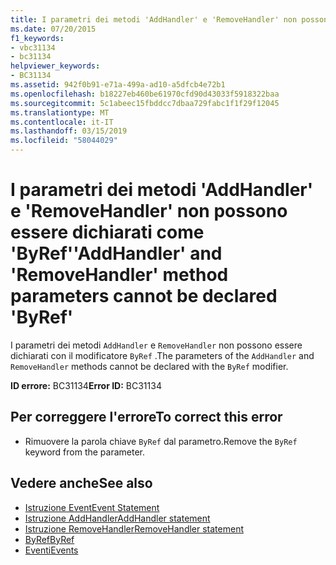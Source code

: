 ```yaml
---
title: I parametri dei metodi 'AddHandler' e 'RemoveHandler' non possono essere dichiarati come 'ByRef'
ms.date: 07/20/2015
f1_keywords:
- vbc31134
- bc31134
helpviewer_keywords:
- BC31134
ms.assetid: 942f0b91-e71a-499a-ad10-a5dfcb4e72b1
ms.openlocfilehash: b18227eb460be61970cfd90d43033f5918322baa
ms.sourcegitcommit: 5c1abeec15fbddcc7dbaa729fabc1f1f29f12045
ms.translationtype: MT
ms.contentlocale: it-IT
ms.lasthandoff: 03/15/2019
ms.locfileid: "58044029"
---
```

# <a name="addhandler-and-removehandler-method-parameters-cannot-be-declared-byref"></a><span data-ttu-id="dbf0c-102">I parametri dei metodi 'AddHandler' e 'RemoveHandler' non possono essere dichiarati come 'ByRef'</span><span class="sxs-lookup"><span data-stu-id="dbf0c-102">'AddHandler' and 'RemoveHandler' method parameters cannot be declared 'ByRef'</span></span>
<span data-ttu-id="dbf0c-103">I parametri dei metodi `AddHandler` e `RemoveHandler` non possono essere dichiarati con il modificatore `ByRef` .</span><span class="sxs-lookup"><span data-stu-id="dbf0c-103">The parameters of the `AddHandler` and `RemoveHandler` methods cannot be declared with the `ByRef` modifier.</span></span>  
  
 <span data-ttu-id="dbf0c-104">**ID errore:** BC31134</span><span class="sxs-lookup"><span data-stu-id="dbf0c-104">**Error ID:** BC31134</span></span>  
  
## <a name="to-correct-this-error"></a><span data-ttu-id="dbf0c-105">Per correggere l'errore</span><span class="sxs-lookup"><span data-stu-id="dbf0c-105">To correct this error</span></span>  
  
-   <span data-ttu-id="dbf0c-106">Rimuovere la parola chiave `ByRef` dal parametro.</span><span class="sxs-lookup"><span data-stu-id="dbf0c-106">Remove the `ByRef` keyword from the parameter.</span></span>  
  
## <a name="see-also"></a><span data-ttu-id="dbf0c-107">Vedere anche</span><span class="sxs-lookup"><span data-stu-id="dbf0c-107">See also</span></span>

- [<span data-ttu-id="dbf0c-108">Istruzione Event</span><span class="sxs-lookup"><span data-stu-id="dbf0c-108">Event Statement</span></span>](../../visual-basic/language-reference/statements/event-statement.md)
- [<span data-ttu-id="dbf0c-109">Istruzione AddHandler</span><span class="sxs-lookup"><span data-stu-id="dbf0c-109">AddHandler statement</span></span>](~/docs/visual-basic/language-reference/statements/addhandler-statement.md)
- [<span data-ttu-id="dbf0c-110">Istruzione RemoveHandler</span><span class="sxs-lookup"><span data-stu-id="dbf0c-110">RemoveHandler statement</span></span>](~/docs/visual-basic/language-reference/statements/removehandler-statement.md)
- [<span data-ttu-id="dbf0c-111">ByRef</span><span class="sxs-lookup"><span data-stu-id="dbf0c-111">ByRef</span></span>](../../visual-basic/language-reference/modifiers/byref.md)
- [<span data-ttu-id="dbf0c-112">Eventi</span><span class="sxs-lookup"><span data-stu-id="dbf0c-112">Events</span></span>](../../visual-basic/programming-guide/language-features/events/index.md)
